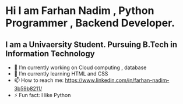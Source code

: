 # Hi I am Farhan Nadim , Python Programmer , Backend Developer. 
##  I am a Univaersity Student. Pursuing B.Tech in Information Technology

- 🔭 I’m currently working on Cloud computing , database 
- 🌱 I’m currently learning HTML and CSS
- 📫 How to reach me: https://www.linkedin.com/in/farhan-nadim-3b59b8211/
- ⚡ Fun fact: I like Python
